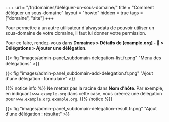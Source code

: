+++
url = "/fr/domaines/déléguer-un-sous-domaine/"
title = "Comment déléguer un sous-domaine"
layout = "howto"
hidden = true
tags = ["domaine", "site"]
+++

Pour permettre à un autre utilisateur d'alwaysdata de pouvoir utiliser un sous-domaine de votre domaine, il faut lui donner votre permission.

Pour ce faire, rendez-vous dans **Domaines > Détails de [example.org] - 🔎 > Délégations > Ajouter une délégation**.

{{< fig "images/admin-panel_subdomain-delegation-list.fr.png" "Menu des délégations" >}}

{{< fig "images/admin-panel_subdomain-add-delegation.fr.png" "Ajout d'une délégation : formulaire" >}}

{{% notice info %}}
Ne mettez pas la racine dans **Nom d'hôte**. Par exemple, en indiquant `www.example.org` dans cette case, vous créerez une délégation pour `www.example.org.example.org`.
{{% /notice %}}

{{< fig "images/admin-panel_subdomain-delegation-result.fr.png" "Ajout d'une délégation : résultat" >}}

